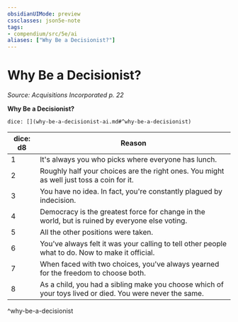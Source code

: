 ```yaml
---
obsidianUIMode: preview
cssclasses: json5e-note
tags:
- compendium/src/5e/ai
aliases: ["Why Be a Decisionist?"]
---
```

# Why Be a Decisionist?
*Source: Acquisitions Incorporated p. 22* 

**Why Be a Decisionist?**

`dice: [](why-be-a-decisionist-ai.md#^why-be-a-decisionist)`

| dice: d8 | Reason |
|----------|--------|
| 1 | It's always you who picks where everyone has lunch. |
| 2 | Roughly half your choices are the right ones. You might as well just toss a coin for it. |
| 3 | You have no idea. In fact, you're constantly plagued by indecision. |
| 4 | Democracy is the greatest force for change in the world, but is ruined by everyone else voting. |
| 5 | All the other positions were taken. |
| 6 | You've always felt it was your calling to tell other people what to do. Now to make it official. |
| 7 | When faced with two choices, you've always yearned for the freedom to choose both. |
| 8 | As a child, you had a sibling make you choose which of your toys lived or died. You were never the same. |
^why-be-a-decisionist